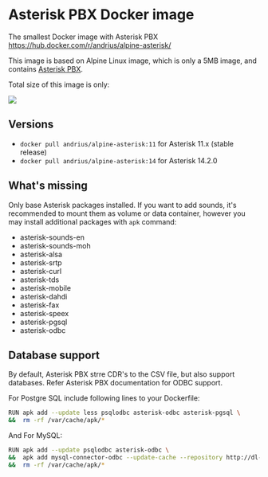 Asterisk PBX Docker image
=========================

The smallest Docker image with Asterisk PBX https://hub.docker.com/r/andrius/alpine-asterisk/

This image is based on Alpine Linux image, which is only a 5MB image, and contains
[Asterisk PBX](http://www.asterisk.org/get-started/features).

Total size of this image is only:

[![](https://images.microbadger.com/badges/image/andrius/alpine-asterisk.svg)](https://microbadger.com/images/andrius/alpine-asterisk "Get your own image badge on microbadger.com")

Versions
--------

- `docker pull andrius/alpine-asterisk:11` for Asterisk 11.x (stable release)
- `docker pull andrius/alpine-asterisk:14` for Asterisk 14.2.0

What's missing
---------------

Only base Asterisk packages installed. If you want to add sounds, it's recommended to mount them as volume or data container, however you may install additional packages with `apk` command:

- asterisk-sounds-en
- asterisk-sounds-moh
- asterisk-alsa
- asterisk-srtp
- asterisk-curl
- asterisk-tds
- asterisk-mobile
- asterisk-dahdi
- asterisk-fax
- asterisk-speex
- asterisk-pgsql
- asterisk-odbc

Database support
----------------

By default, Asterisk PBX strre CDR's to the CSV file, but also support databases. Refer Asterisk PBX documentation for ODBC support. 

For Postgre SQL include following lines to your Dockerfile:

```bash
RUN apk add --update less psqlodbc asterisk-odbc asterisk-pgsql \
&&  rm -rf /var/cache/apk/*
```

And For MySQL:

```bash
RUN apk add --update psqlodbc asterisk-odbc \
&&  apk add mysql-connector-odbc --update-cache --repository http://dl-4.alpinelinux.org/alpine/edge/testing/ --allow-untrusted \
&&  rm -rf /var/cache/apk/*
```

